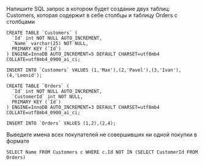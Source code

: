 ﻿Напишите SQL запрос в котором будет создание двух таблиц: Customers, которая содержит в себе столбцы и таблицу Orders с столбцами

```
CREATE TABLE `Customers` (
  `Id` int NOT NULL AUTO_INCREMENT,
  `Name` varchar(25) NOT NULL,
  PRIMARY KEY (`Id`)
) ENGINE=InnoDB AUTO_INCREMENT=5 DEFAULT CHARSET=utf8mb4 COLLATE=utf8mb4_0900_ai_ci;

INSERT INTO `Customers` VALUES (1,'Max'),(2,'Pavel'),(3,'Ivan'),(4,'Leonid');

CREATE TABLE `Orders` (
  `Id` int NOT NULL AUTO_INCREMENT,
  `CustomerId` int NOT NULL,
  PRIMARY KEY (`Id`)
) ENGINE=InnoDB AUTO_INCREMENT=3 DEFAULT CHARSET=utf8mb4 COLLATE=utf8mb4_0900_ai_ci;

INSERT INTO `Orders` VALUES (1,2),(2,4);
```

Выведите имена всех покупателей не совершивших ни одной покупки в формате

```
SELECT Name FROM Customers c WHERE c.Id NOT IN (SELECT CustomerId FROM Orders)
```
